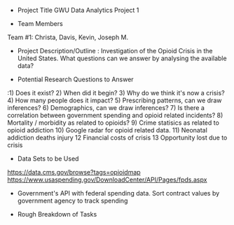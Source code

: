 - Project Title
GWU Data Analytics Project 1

 
- Team Members

Team #1: Christa, Davis, Kevin, Joseph M.

- Project Description/Outline
:
Investigation of the Opioid Crisis in the United States. What questions can we answer by analysing the available data?

- Potential Research Questions to Answer

:1) Does it exist?
2) When did it begin?
3) Why do we think it's now a crisis?
4) How many people does it impact?
5) Prescribing patterns, can we draw inferences?
6) Demographics, can we draw inferences?
7) Is there a correlation between government spending and opioid related incidents?
8) Mortality / morbidity as related to opioids?
9) Crime statisics as related to opioid addiction
10) Google radar for opioid related data.
11) Neonatal addiction deaths injury
12 Financial costs of crisis
13 Opportunity lost due to crisis

- Data Sets to be Used

https://data.cms.gov/browse?tags=opioidmap
https://www.usaspending.gov/DownloadCenter/API/Pages/fpds.aspx
- Government's API with federal spending data. Sort contract values by government agency to track spending


- Rough Breakdown of Tasks 